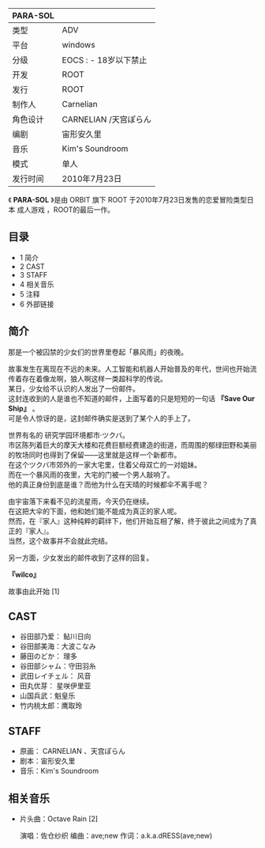 |  PARA-SOL  ||
|---|---|
|类型  |  ADV   |
|平台  |  windows   |
|分级  |    EOCS  :    \- 18岁以下禁止|
|开发  |  ROOT   |
|发行  |  ROOT   |
|制作人  |  Carnelian   |
|角色设计  |  CARNELIAN  /天宫ぽらん   |
|编剧  |  宙形安久里   |
|音乐  |  Kim's Soundroom   |
|模式  |  单人   |
|发行时间  |  2010年7月23日   |
  
《 **PARA-SOL** 》是由  ORBIT  旗下  ROOT  于2010年7月23日发售的恋爱冒险类型日本  成人游戏  ，ROOT的最后一作。

##  目录

  * 1  简介 
  * 2  CAST 
  * 3  STAFF 
  * 4  相关音乐 
  * 5  注释 
  * 6  外部链接 

##  简介

那是一个被囚禁的少女们的世界里卷起「暴风雨」的夜晚。  
  
故事发生在离现在不远的未来。人工智能和机器人开始普及的年代，世间也开始流传着存在着像龙啊，狼人啊这样一类超科学的传说。  
某日，少女给不认识的人发出了一份邮件。  
这封连收到的人是谁也不知道的邮件，上面写着的只是短短的一句话 **『Save Our Ship』** 。  
可是令人惊讶的是，这封邮件确实是送到了某个人的手上了。  
  
世界有名的 研究学园环境都市·ツクバ。  
市区陈列着巨大的摩天大楼和花费巨额经费建造的街道，而周围的郁绿田野和美丽的牧场同时也得到了保留——这里就是这样一个新都市。  
在这个ツクバ市郊外的一家大宅里，住着父母双亡的一对姐妹。  
而在一个暴风雨的夜里，大宅的门被一个男人敲响了。  
他的真正身份到底是谁？而他为什么在天晴的时候都伞不离手呢？  
  
由宇宙落下来看不见的流星雨，今天仍在继续。  
在这把大伞的下面，他和她们能不能成为真正的家人呢。  
然而，在『家人』这种纯粹的羁绊下，他们开始互相了解，终于彼此之间成为了真正的『家人』。  
当然，这个故事并不会就此完结。  
  
另一方面，少女发出的邮件收到了这样的回复。  
  
**『wilco』**  
  
故事由此开始  [1]

##  CAST

  * 谷田部乃爱：  鲇川日向 
  * 谷田部美海：大波こなみ 
  * 藤田のどか：  理多 
  * 谷田部シャム：守田羽糸 
  * 武田レイチェル：  风音 
  * 田丸优芽：  星咲伊里亚 
  * 山国兵武：魁皇乐 
  * 竹内桃太郎：鹰取玲 

##  STAFF

  * 原画：  CARNELIAN  、天宫ぽらん 
  * 剧本：宙形安久里 
  * 音乐：Kim's Soundroom 

##  相关音乐

  * 片头曲：Octave Rain  [2] 

     演唱：佐仓纱织 
     编曲：ave;new 
     作词：a.k.a.dRESS(ave;new) 